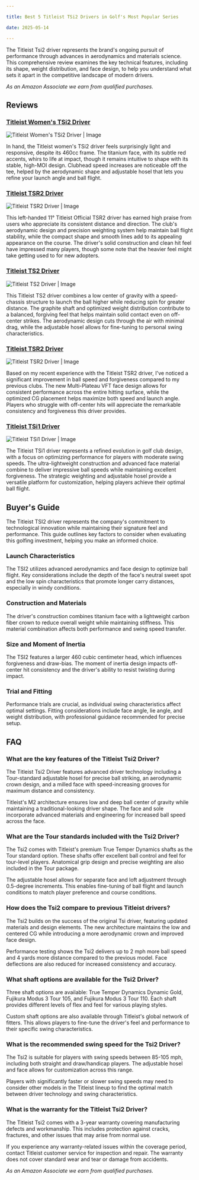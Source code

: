 ```yaml
---

title: Best 5 Titleist TSi2 Drivers in Golf's Most Popular Series

date: 2025-05-14

---
```


The Titleist Tsi2 driver represents the brand's ongoing pursuit of performance through advances in aerodynamics and materials science. This comprehensive review examines the key technical features, including its shape, weight distribution, and face design, to help you understand what sets it apart in the competitive landscape of modern drivers. 

*As an Amazon Associate we earn from qualified purchases.*


## Reviews


### [Titleist Women's TSi2 Driver](https://serp.ly/@bar/amazon/Titleist+Tsi2+Driver?utm\_term=titleist-womens-tsi2-driver)

![Titleist Women's TSi2 Driver | Image](https://encrypted-tbn2.gstatic.com/shopping?q=tbn:ANd9GcReCCSZ-S-2APaOLiyaOvCxACuljZ7l-k\_5BtyTe4h-jGs41KwphYQ7Om5mWaw2kWFylIMT4wvHacwc4C6HvNBu9mvdgDdUNg&usqp=CAY)

In hand, the Titleist women's TSi2 driver feels surprisingly light and responsive, despite its 460cc frame. The titanium face, with its subtle red accents, whirs to life at impact, though it remains intuitive to shape with its stable, high-MOI design. Clubhead speed increases are noticeable off the tee, helped by the aerodynamic shape and adjustable hosel that lets you refine your launch angle and ball flight. 


### [Titleist TSR2 Driver](https://serp.ly/@bar/amazon/Titleist+Tsi2+Driver?utm\_term=titleist-tsr2-driver)

![Titleist TSR2 Driver | Image](https://encrypted-tbn3.gstatic.com/shopping?q=tbn:ANd9GcSEwNAc8Fs38Mc6N1\_wPIrSFQSlOLkQ9ntQO-TyfdWJbPw5wn8tyLzFRwgXlpSVudaWaQRyuAXbD2w2tEhflsnmleqQUsZO&usqp=CAY)

This left-handed 11° Titleist Official TSR2 driver has earned high praise from users who appreciate its consistent distance and direction. The club's aerodynamic design and precision weighting system help maintain ball flight stability, while the compact shape and smooth lines add to its appealing appearance on the course. The driver's solid construction and clean hit feel have impressed many players, though some note that the heavier feel might take getting used to for new adopters. 


### [Titleist TS2 Driver](https://serp.ly/@bar/amazon/Titleist+Tsi2+Driver?utm\_term=titleist-ts2-driver)

![Titleist TS2 Driver | Image](https://encrypted-tbn0.gstatic.com/shopping?q=tbn:ANd9GcSXIVJkS5QLiYtzCqze4V\_MnWE8b\_26bgogUCPZcVZXsCFSUNC8lgz\_WZYxYlJu42WIP2z\_I2xsLBF1DbP2mWf8VGpR2ufOjA&usqp=CAY)

This Titleist TS2 driver combines a low center of gravity with a speed-chassis structure to launch the ball higher while reducing spin for greater distance. The graphite shaft and optimized weight distribution contribute to a balanced, forgiving feel that helps maintain solid contact even on off-center strikes. The aerodynamic design cuts through the air with minimal drag, while the adjustable hosel allows for fine-tuning to personal swing characteristics. 


### [Titleist TSR2 Driver](https://serp.ly/@bar/amazon/Titleist+Tsi2+Driver?utm\_term=titleist-tsr2-driver)

![Titleist TSR2 Driver | Image](https://encrypted-tbn3.gstatic.com/shopping?q=tbn:ANd9GcReT-6GSRFKCx7ARaYqm0tc3BTQl78x28Xlnlwna8mhoaKQgbrNELjq2PF3wF64bGLZxshQ70BVZ6yyl9-rU624GNQmE4xzEg&usqp=CAY)

Based on my recent experience with the Titleist TSR2 driver, I've noticed a significant improvement in ball speed and forgiveness compared to my previous clubs. The new Multi-Plateau VFT face design allows for consistent performance across the entire hitting surface, while the optimized CG placement helps maximize both speed and launch angle. Players who struggle with off-center hits will appreciate the remarkable consistency and forgiveness this driver provides. 


### [Titleist TSi1 Driver](https://serp.ly/@bar/amazon/Titleist+Tsi2+Driver?utm\_term=titleist-tsi1-driver)

![Titleist TSi1 Driver | Image](https://encrypted-tbn3.gstatic.com/shopping?q=tbn:ANd9GcTfsKl\_n6HrgrG4Xjrr\_41sePZK-wSVPRF0fCV6Dsafc1GEnF-nY6WIrqN3KRqlQeP819gtefBPItE5RepyL7Ev6VY1R-yriA&usqp=CAY)

The Titleist TSi1 driver represents a refined evolution in golf club design, with a focus on optimizing performance for players with moderate swing speeds. The ultra-lightweight construction and advanced face material combine to deliver impressive ball speeds while maintaining excellent forgiveness. The strategic weighting and adjustable hosel provide a versatile platform for customization, helping players achieve their optimal ball flight. 


## Buyer's Guide

The Titleist TSI2 driver represents the company's commitment to technological innovation while maintaining their signature feel and performance. This guide outlines key factors to consider when evaluating this golfing investment, helping you make an informed choice. 


### Launch Characteristics

The TSI2 utilizes advanced aerodynamics and face design to optimize ball flight. Key considerations include the depth of the face's neutral sweet spot and the low spin characteristics that promote longer carry distances, especially in windy conditions. 


### Construction and Materials

The driver's construction combines titanium face with a lightweight carbon fiber crown to reduce overall weight while maintaining stiffness. This material combination affects both performance and swing speed transfer. 


### Size and Moment of Inertia

The TSI2 features a larger 460 cubic centimeter head, which influences forgiveness and draw-bias. The moment of inertia design impacts off-center hit consistency and the driver's ability to resist twisting during impact. 


### Trial and Fitting

Performance trials are crucial, as individual swing characteristics affect optimal settings. Fitting considerations include face angle, lie angle, and weight distribution, with professional guidance recommended for precise setup. 


## FAQ


### What are the key features of the Titleist Tsi2 Driver?

The Titleist Tsi2 Driver features advanced driver technology including a Tour-standard adjustable hosel for precise ball striking, an aerodynamic crown design, and a milled face with speed-increasing grooves for maximum distance and consistency. 

Titleist's M2 architecture ensures low and deep ball center of gravity while maintaining a traditional-looking driver shape. The face and sole incorporate advanced materials and engineering for increased ball speed across the face. 


### What are the Tour standards included with the Tsi2 Driver?

The Tsi2 comes with Titleist's premium True Temper Dynamics shafts as the Tour standard option. These shafts offer excellent ball control and feel for tour-level players. Anatomical grip design and precise weighting are also included in the Tour package. 

The adjustable hosel allows for separate face and loft adjustment through 0.5-degree increments. This enables fine-tuning of ball flight and launch conditions to match player preference and course conditions. 


### How does the Tsi2 compare to previous Titleist drivers?

The Tsi2 builds on the success of the original Tsi driver, featuring updated materials and design elements. The new architecture maintains the low and centered CG while introducing a more aerodynamic crown and improved face design. 

Performance testing shows the Tsi2 delivers up to 2 mph more ball speed and 4 yards more distance compared to the previous model. Face deflections are also reduced for increased consistency and accuracy. 


### What shaft options are available for the Tsi2 Driver?

Three shaft options are available: True Temper Dynamics Dynamic Gold, Fujikura Modus 3 Tour 105, and Fujikura Modus 3 Tour 110. Each shaft provides different levels of flex and feel for various playing styles. 

Custom shaft options are also available through Titleist's global network of fitters. This allows players to fine-tune the driver's feel and performance to their specific swing characteristics. 


### What is the recommended swing speed for the Tsi2 Driver?

The Tsi2 is suitable for players with swing speeds between 85-105 mph, including both straight and draw/handicap players. The adjustable hosel and face allows for customization across this range. 

Players with significantly faster or slower swing speeds may need to consider other models in the Titleist lineup to find the optimal match between driver technology and swing characteristics. 


### What is the warranty for the Titleist Tsi2 Driver?

The Titleist Tsi2 comes with a 3-year warranty covering manufacturing defects and workmanship. This includes protection against cracks, fractures, and other issues that may arise from normal use. 

If you experience any warranty-related issues within the coverage period, contact Titleist customer service for inspection and repair. The warranty does not cover standard wear and tear or damage from accidents. 

*As an Amazon Associate we earn from qualified purchases.*